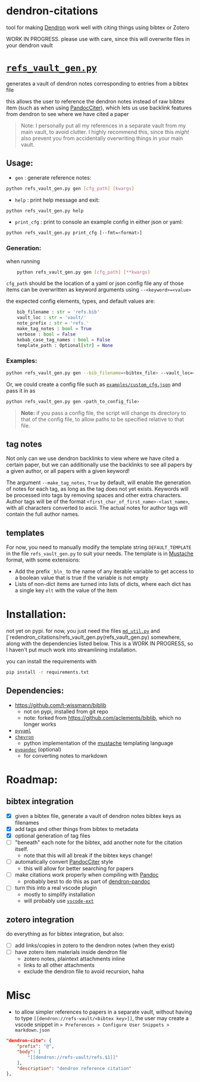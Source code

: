 # dendron-citations

tool for making [Dendron](https://www.dendron.so) work well with citing things using bibtex or Zotero

WORK IN PROGRESS. please use with care, since this will overwrite files in your dendron vault


# [`refs_vault_gen.py`](dendron_citations/refs_vault_gen.py)

generates a vault of dendron notes corresponding to entries from a bibtex file

this allows the user to reference the dendron notes instead of raw bibtex item (such as when using [PandocCiter](https://github.com/notZaki/PandocCiter)), which lets us use backlink features from dendron to see where we have cited a paper

> Note: I personally put all my references in a separate vault from my main vault, to avoid clutter. I highly recommend this, since this *might* also prevent you from accidentally overwriting things in your main vault.

## Usage: 

- `gen` : generate reference notes:

```bash
python refs_vault_gen.py gen [cfg_path] [kwargs]
```

- `help` : print help message and exit:
```bash
python refs_vault_gen.py help
```

- `print_cfg` : print to console an example config in either json or yaml:

```bash
python refs_vault_gen.py print_cfg [--fmt=<format>]
```

### Generation:

when running
```bash
	python refs_vault_gen.py gen [cfg_path] [**kwargs]
```

`cfg_path` should be the location of a yaml or json config file
any of those items can be overwritten as keyword arguments using 
`--<keyword>=<value>`

the expected config elements, types, and default values are:
```python
	bib_filename : str = 'refs.bib'
	vault_loc : str = 'vault/'
	note_prefix : str = 'refs.'
	make_tag_notes : bool = True
	verbose : bool = False
	kebab_case_tag_names : bool = False
	template_path : Optional[str] = None
```

### Examples:

```bash
python refs_vault_gen.py gen --bib_filename=<bibtex_file> --vault_loc=<output_dir>
```

Or, we could create a config file such as [`examples/custom_cfg.json`](examples/custom_cfg.json) and pass it in as
```bash
python refs_vault_gen.py gen <path_to_config_file>
```

> **Note:** if you pass a config file, the script will change its directory to that of the config file, to allow paths to be specified relative to that file.


## tag notes

Not only can we use dendron backlinks to view where we have cited a certain paper, but we can additionally use the backlinks to see all papers by a given author, or all papers with a given keyword!

The argument `--make_tag_notes`, `True` by default, will enable the generation of notes for each tag, as long as the tag does not yet exists. Keywords will be processed into tags by removing spaces and other extra characters. Author tags will be of the format `<first_char_of_first_name>-<last_name>`, with all characters converted to ascii. The actual notes for author tags will contain the full author names.

## templates

For now, you need to manually modify the template string `DEFAULT_TEMPLATE` in the file `refs_vault_gen.py` to suit your needs. The template is in [Mustache](https://mustache.github.io) format, with some extensions:

- Add the prefix `_bln_` to the name of any iterable variable to get access to a boolean value that is true if the variable is not empty
- Lists of non-dict items are turned into lists of dicts, where each dict has a single key `elt` with the value of the item


# Installation:

not yet on pypi. for now, you just need the files [`md_util.py`](dendron_citations/md_util.py) and [`redendron_citations/refs_vault_gen.py(refs_vault_gen.py) somewhere, along with the dependencies listed below. This is a WORK IN PROGRESS, so I haven't put much work into streamlining installation.

you can install the requirements with
```bash
pip install -r requirements.txt
```

## Dependencies:

- https://github.com/t-wissmann/biblib
	- not on pypi, installed from git repo
	- note: forked from https://github.com/aclements/biblib, which no longer works
- [`pyyaml`](https://github.com/yaml/pyyaml/)
- [`chevron`](https://github.com/noahmorrison/chevron)
	- python implementation of the [mustache](https://mustache.github.io) templating language
- [`pypandoc`](https://github.com/NicklasTegner/pypandoc) (optional)
	- for converting notes to markdown



# Roadmap:

## bibtex integration

- [x] given a bibtex file, generate a vault of dendron notes bibtex keys as filenames
- [x] add tags and other things from bibtex to metadata
- [x] optional generation of tag files
- [ ] "beneath" each note for the bibtex, add another note for the citation itself.
	- note that this will all break if the bibtex keys change!
- [ ] automatically convert [PandocCiter](https://github.com/notZaki/PandocCiter) style 
	- this will allow for better searching for papers
- [ ] make citations work properly when compiling with [Pandoc](https://pandoc.org/)
	- probably best to do this as part of [dendron-pandoc](https://github.com/mivanit/dendron-pandoc)
- [ ] turn this into a real vscode plugin
	- mostly to simplify installation 
	- will probably use [`vscode-ext`](https://github.com/CodeWithSwastik/vscode-ext)

## zotero integration

do everything as for bibtex integration, but also:

- [ ] add links/copies in zotero to the dendron notes (when they exist)
- [ ] have zotero item materials inside dendron file
	- zotero notes, plaintext attachments inline
	- links to all other attachments
	- exclude the dendron file to avoid recursion, haha

# Misc

- to allow simpler references to papers in a separate vault, without having to type `[[dendron://refs-vault/<bibtex key>]]`, the user may create a vscode snippet in `> Preferences > Configure User Snippets > markdown.json`

```json
"dendron-cite": {
	"prefix": "@",
	"body": [
		"[[dendron://refs-vault/refs.$1]]"
	],
	"description": "dendron reference citation"
},
```
